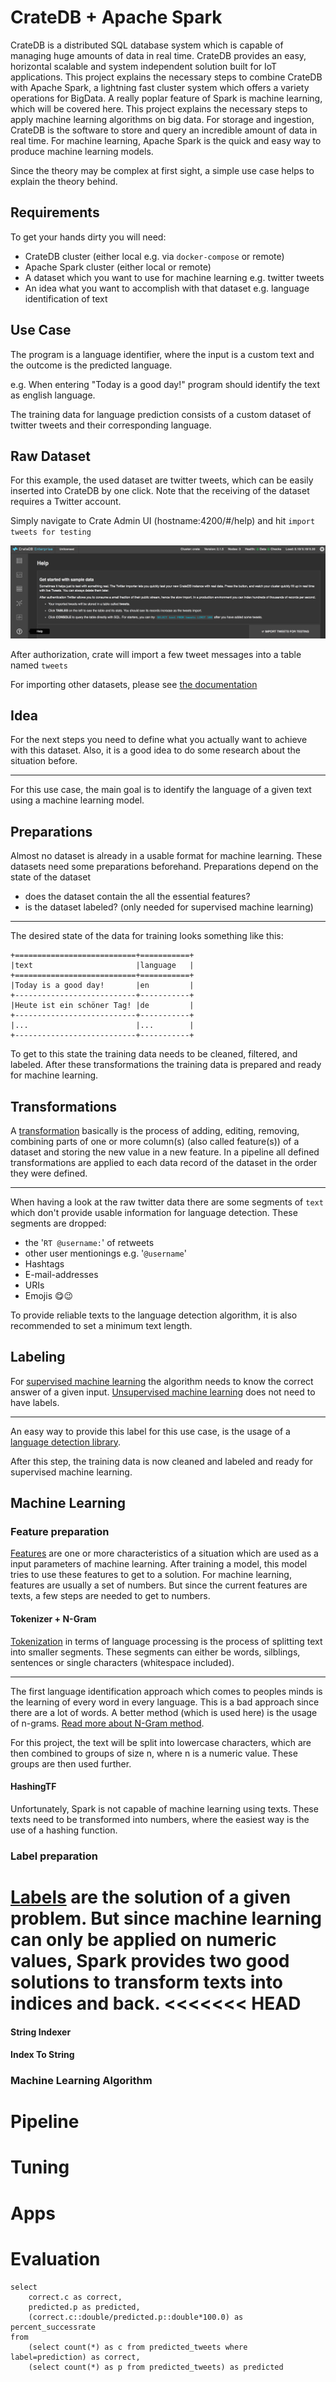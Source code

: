 # CrateDB + Apache Spark

CrateDB is a distributed SQL database system which is capable of managing huge amounts of data in real time.
CrateDB provides an easy, horizontal scalable and system independent solution built for IoT applications.
This project explains the necessary steps to combine CrateDB with Apache Spark, a lightning fast cluster system which offers a variety operations for BigData.
A really poplar feature of Spark is machine learning, which will be covered here.
This project explains the necessary steps to apply machine learning algorithms on big data.
For storage and ingestion, CrateDB is the software to store and query an incredible amount of data in real time.
For machine learning, Apache Spark is the quick and easy way to produce machine learning models.

Since the theory may be complex at first sight, a simple use case helps to explain the theory behind.

## Requirements

To get your hands dirty you will need:
* CrateDB cluster (either local e.g. via `docker-compose` or remote)
* Apache Spark cluster (either local or remote)
* A dataset which you want to use for machine learning e.g. twitter tweets
* An idea what you want to accomplish with that dataset e.g. language identification of text

## Use Case

The program is a language identifier, where the input is a custom text and the outcome is the predicted language.

e.g. When entering "Today is a good day!" program should identify the text as english language.

The training data for language prediction consists of a custom dataset of twitter tweets and their corresponding language.

## Raw Dataset

For this example, the used dataset are twitter tweets, which can be easily inserted into CrateDB by one click.
Note that the receiving of the dataset requires a Twitter account.

Simply navigate to Crate Admin UI (hostname:4200/#/help) and hit `import tweets for testing`

![alt text][import_tweets]

After authorization, crate will import a few tweet messages into a table named `tweets`

For importing other datasets, please see [the documentation](https://crate.io/docs/crate/guide/index.html)

## Idea

For the next steps you need to define what you actually want to achieve with this dataset. Also, it is a good idea to do some research about the situation before.

---

For this use case, the main goal is to identify the language of a given text using a machine learning model.

## Preparations

Almost no dataset is already in a usable format for machine learning. These datasets need some preparations beforehand. Preparations depend on the state of the dataset

* does the dataset contain the all the essential features?
* is the dataset labeled? (only needed for supervised machine learning)

---

The desired state of the data for training looks something like this:
```
+===========================+===========+
|text                       |language   |
+===========================+===========+
|Today is a good day!       |en         |
+---------------------------+-----------+
|Heute ist ein schöner Tag! |de         |
+---------------------------+-----------+
|...                        |...        |
+---------------------------+-----------+

```

To get to this state the training data needs to be cleaned, filtered, and labeled. 
After these transformations the training data is prepared and ready for machine learning.

## Transformations

A [transformation][definition_transformation] basically is the process of adding, editing, removing, combining parts of
one or more column(s) (also called feature(s)) of a dataset and storing the new value in a new feature.
In a pipeline all defined transformations are applied to each data record of the dataset in the order they were defined.

---

When having a look at the raw twitter data there are some segments of `text` which don't provide usable information for language detection.
These segments are dropped:

* the '`RT @username:`' of retweets
* other user mentionings e.g. '`@username`'
* Hashtags
* E-mail-addresses
* URIs
* Emojis 😋😉

To provide reliable texts to the language detection algorithm, it is also recommended to set a minimum text length.

## Labeling

For [supervised machine learning][definition_supervised_machine_learning] the algorithm needs to know the correct answer of a given input.
[Unsupervised machine learning][definition_unsupervised_machine_learning] does not need to have labels.

---

An easy way to provide this label for this use case, is the usage of a [language detection library][language_library].

After this step, the training data is now cleaned and labeled and ready for supervised machine learning.

## Machine Learning

### Feature preparation

[Features][definition_features] are one or more characteristics of a situation which are used as a input parameters of machine learning. After training a model, this model tries to use these features to get to a solution.
For machine learning, features are usually a set of numbers.
But since the current features are texts, a few steps are needed to get to numbers.

#### Tokenizer + N-Gram

[Tokenization][definition_tokenization] in terms of language processing is the process of splitting text into smaller segments. These segments can either be words, silblings, sentences or single characters (whitespace included).

---

The first language identification approach which comes to peoples minds is the learning of every word in every language. This is a bad approach since there are a lot of words. A better method (which is used here) is the usage of n-grams. [Read more about N-Gram method][ngram_method].

For this project, the text will be split into lowercase characters, which are then combined to groups of size n, where n is a numeric value.
These groups are then used further. 

#### HashingTF

Unfortunately, Spark is not capable of machine learning using texts. These texts need to be transformed into numbers, where the easiest way is the use of a hashing function.

### Label preparation

[Labels][definition_labels] are the solution of a given problem.
But since machine learning can only be applied on numeric values, Spark provides two good solutions to transform texts into indices and back.
<<<<<<< HEAD
=======

#### String Indexer 

#### Index To String

### Machine Learning Algorithm

# Pipeline

# Tuning

# Apps

# Evaluation

```
select
    correct.c as correct,
    predicted.p as predicted,
    (correct.c::double/predicted.p::double*100.0) as percent_successrate
from
    (select count(*) as c from predicted_tweets where label=prediction) as correct,
    (select count(*) as p from predicted_tweets) as predicted
```

[import_tweets]: import_tweets.png
[definition_transformation]: https://spark.apache.org/docs/latest/ml-pipeline.html#main-concepts-in-pipelines
[definition_supervised_machine_learning]: https://en.wikipedia.org/wiki/Supervised_learning
[definition_unsupervised_machine_learning]: https://en.wikipedia.org/wiki/Unsupervised_learning
[definition_features]: https://stackoverflow.com/a/40899529
[definition_tokenization]: https://en.wikipedia.org/wiki/Lexical_analysis#Tokenization
[language_library]: https://github.com/shuyo/language-detection
[ngram_method]: https://stats.stackexchange.com/a/144903
[definition_labels]: https://stackoverflow.com/a/40899529
